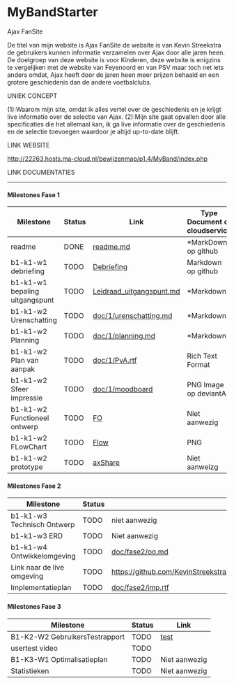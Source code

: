 # MyBandStarter

Ajax FanSite

De titel van mijn website is Ajax FanSite de website is van Kevin Streekstra de gebruikers kunnen informatie verzamelen over Ajax door alle jaren heen.
De doelgroep van deze website is voor Kinderen, deze website is enigzins te vergelijken met de website van Feyenoord en van PSV maar toch net iets anders
omdat, Ajax heeft door de jaren heen meer prijzen behaald en een grotere geschiedenis dan de andere voetbalclubs.


UNIEK CONCEPT

(1):Waarom mijn site, omdat ik alles vertel over de geschiedenis en je krijgt live informatie over de selectie van Ajax.
(2):Mijn site gaat opvallen door alle specificaties die het allemaal kan, ik ga live informatie over de geschiedenis en de selectie toevoegen waardoor je altijd up-to-date blijft.

LINK WEBSITE

http://22263.hosts.ma-cloud.nl/bewijzenmap/p1.4/MyBand/index.php

LINK DOCUMENTATIES

---
#### Milestones Fase 1
| Milestone  | Status | Link | Type Document of cloudservice |
| ------ |  ------ | ------ | ------ |
| readme                         | DONE |  [readme.md]            | *MarkDown op github |
| b1-k1-w1 debriefing            | TODO | [Debriefing]            | Markdown op github|
| b1-k1-w1 bepaling uitgangspunt | TODO | [Leidraad_uitgangspunt.md] | *Markdown |
| b1-k1-w2 Urenschatting         | TODO | [doc/1/urenschatting.md]| *Markdown |
| b1-k1-w2 Planning              | TODO | [doc/1/planning.md]     | *Markdown |
| b1-k1-w2 Plan van aanpak       | TODO | [doc/1/PvA.rtf]         | Rich Text Format |
| b1-k1-w2 Sfeer impressie       | TODO | [doc/1/moodboard]       | PNG Image op deviantArt |
| b1-k1-w2 Functioneel ontwerp   | TODO | [FO]                    | Niet aanwezig |
| b1-k1-w2 FLowChart             | TODO | [Flow]                  | PNG |
| b1-k1-w2 prototype             | TODO | [axShare]               | Niet aanweizg|

   [readme.md]: <https://github.com/KevinStreekstra/MyBandStarter/blob/master/README.md>
   [Leidraad_uitgangspunt.md]: <https://github.com/KevinStreekstra/MyBandStarter/blob/master/uitgangspunt.md>
   [Debriefing]: <https://github.com/KevinStreekstra/MyBandStarter/blob/master/debriefing.md>
   [doc/1/PvA.rtf]: <https://github.com/KevinStreekstra/MyBandStarter/blob/master/planning.md>
   [doc/1/urenschatting.md]: <https://github.com/KevinStreekstra/MyBandStarter/blob/master/Urenschatting.md>
   [doc/1/planning.md]: <https://github.com/KevinStreekstra/MyBandStarter/blob/master/planning.md>
   [doc/1/moodboard]: <https://drive.google.com/drive/folders/0B9NIkmqC92ARemd6dXlwQmZpSzg>
   [FO]: <>
   [Flow]: <https://github.com/KevinStreekstra/MyBandStarter/blob/master/MyBand.png>
   [axShare]: <>

#### Milestones Fase 2
| Milestone  | Status | Link |
| ------ |  ------ | ------ |
| b1-k1-w3 Technisch Ontwerp |  TODO |  niet aanwezig |
| b1-k1-w3 ERD               |  TODO |  Niet aanwezig |
| b1-k1-w4 Ontwikkelomgeving |  TODO |  [doc/fase2/oo.md]|
| Link naar de live omgeving |  TODO |  <https://github.com/KevinStreekstra/MyBandStarter/blob/master/liveomgeving.md>|
| Implementatieplan          | TODO |  [doc/fase2/imp.rtf] |

   [doc/fase2/TO.rtf]: <>
   [doc/fase2/erd.svg]: <>
   [doc/fase2/oo.md]: <https://github.com/KevinStreekstra/MyBandStarter/blob/master/programma's.md>
   [doc/fase2/imp.rtf]: <https://github.com/KevinStreekstra/MyBandStarter/blob/master/implenmentatieplan.md>
   
#### Milestones Fase 3
| Milestone  | Status | Link |
| ------ |  ------ | ------ |
| B1-K2-W2 GebruikersTestrapport | TODO |  [test] |
| usertest video | TODO | |
| B1-K3-W1 Optimalisatieplan | TODO | Niet aanwezig |
| Statistieken | TODO |  Niet aanwezig|

 [usertest_youtube]: <https://www.youtube.com/watch?v=NvgRiwYig4I>
 [test]: <https://github.com/KevinStreekstra/MyBandStarter/blob/master/testrapport.md>
 [op]: <https://docs.google.com/spreadsheets/>
 [mystat]: <https://docs.google.com/spreadsheets/>

